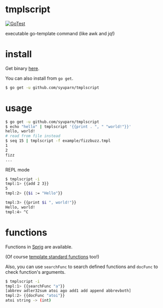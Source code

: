 # tmplscript
[![GoTest](https://github.com/Syuparn/tmplscript/actions/workflows/test.yml/badge.svg)](https://github.com/Syuparn/tmplscript/actions/workflows/test.yml)

executable go-template command (like awk and jq!)

# install

Get binary [here](https://github.com/Syuparn/tmplscript/releases).

You can also install from `go get`.

```bash
$ go get -u github.com/syuparn/tmplscript
```

# usage

```bash
$ go get -u github.com/syuparn/tmplscript
$ echo "hello" | tmplscript '{{print . ", " "world!"}}'
hello, world!
# read from file instead
$ seq 15 | tmplscript -f example/fizzbuzz.tmpl
1
2
fizz
...
```

REPL mode

```bash
$ tmplscript -i
tmpl:1> {{add 2 3}}
5
tmpl:2> {{$i := "Hello"}}

tmpl:3> {{print $i ", world!"}}
Hello, world!
tmpl:4> ^C
```

# functions

Functions in [Sprig](http://masterminds.github.io/sprig/) are available.

(Of course [template standard functions](https://golang.org/pkg/text/template/#hdr-Functions) too!)

Also, you can use `searchFunc` to search defined functions and
`docFunc` to check function's arguments.

```bash
$ tmplscript -i
tmpl:1> {{searchFunc "a"}}
[abbrev adler32sum atoi ago add1 add append abbrevboth]
tmpl:2> {{docFunc "atoi"}}
atoi string -> (int)
```
